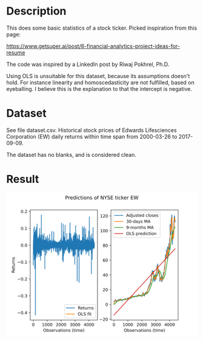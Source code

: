 
# Description

This does some basic statistics of a stock ticker. Picked inspiration from this page:

<https://www.getsuper.ai/post/6-financial-analytics-project-ideas-for-resume>

The code was inspired by a LinkedIn post by Riwaj Pokhrel, Ph.D.

Using OLS is unsuitable for this dataset, because its assumptions doesn't hold. For instance linearity and homoscedasticity are not fulfilled, based on eyeballing. I believe this is the explanation to that the intercept is negative.

# Dataset

See file dataset.csv. Historical stock prices of Edwards Lifesciences Corporation (EW) daily returns within time span from 2000-03-26 to 2017-09-09.

The dataset has no blanks, and is considered clean.

# Result

![Output graph](output_graph.svg)

